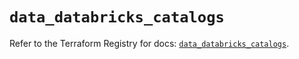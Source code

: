 # `data_databricks_catalogs`

Refer to the Terraform Registry for docs: [`data_databricks_catalogs`](https://registry.terraform.io/providers/databricks/databricks/1.75.0/docs/data-sources/catalogs).
